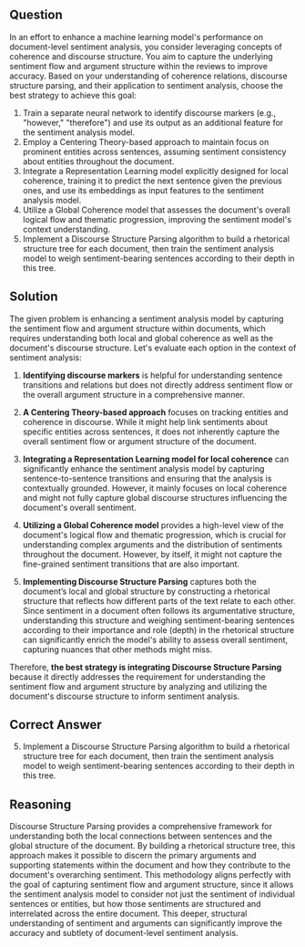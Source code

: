 ## Question
In an effort to enhance a machine learning model's performance on document-level sentiment analysis, you consider leveraging concepts of coherence and discourse structure. You aim to capture the underlying sentiment flow and argument structure within the reviews to improve accuracy. Based on your understanding of coherence relations, discourse structure parsing, and their application to sentiment analysis, choose the best strategy to achieve this goal:

1. Train a separate neural network to identify discourse markers (e.g., "however," "therefore") and use its output as an additional feature for the sentiment analysis model.
2. Employ a Centering Theory-based approach to maintain focus on prominent entities across sentences, assuming sentiment consistency about entities throughout the document.
3. Integrate a Representation Learning model explicitly designed for local coherence, training it to predict the next sentence given the previous ones, and use its embeddings as input features to the sentiment analysis model.
4. Utilize a Global Coherence model that assesses the document's overall logical flow and thematic progression, improving the sentiment model's context understanding.
5. Implement a Discourse Structure Parsing algorithm to build a rhetorical structure tree for each document, then train the sentiment analysis model to weigh sentiment-bearing sentences according to their depth in this tree.

## Solution
The given problem is enhancing a sentiment analysis model by capturing the sentiment flow and argument structure within documents, which requires understanding both local and global coherence as well as the document's discourse structure. Let's evaluate each option in the context of sentiment analysis:

1. **Identifying discourse markers** is helpful for understanding sentence transitions and relations but does not directly address sentiment flow or the overall argument structure in a comprehensive manner.

2. **A Centering Theory-based approach** focuses on tracking entities and coherence in discourse. While it might help link sentiments about specific entities across sentences, it does not inherently capture the overall sentiment flow or argument structure of the document.

3. **Integrating a Representation Learning model for local coherence** can significantly enhance the sentiment analysis model by capturing sentence-to-sentence transitions and ensuring that the analysis is contextually grounded. However, it mainly focuses on local coherence and might not fully capture global discourse structures influencing the document's overall sentiment.

4. **Utilizing a Global Coherence model** provides a high-level view of the document's logical flow and thematic progression, which is crucial for understanding complex arguments and the distribution of sentiments throughout the document. However, by itself, it might not capture the fine-grained sentiment transitions that are also important.

5. **Implementing Discourse Structure Parsing** captures both the document’s local and global structure by constructing a rhetorical structure that reflects how different parts of the text relate to each other. Since sentiment in a document often follows its argumentative structure, understanding this structure and weighing sentiment-bearing sentences according to their importance and role (depth) in the rhetorical structure can significantly enrich the model's ability to assess overall sentiment, capturing nuances that other methods might miss.

Therefore, **the best strategy is integrating Discourse Structure Parsing** because it directly addresses the requirement for understanding the sentiment flow and argument structure by analyzing and utilizing the document's discourse structure to inform sentiment analysis.

## Correct Answer
5. Implement a Discourse Structure Parsing algorithm to build a rhetorical structure tree for each document, then train the sentiment analysis model to weigh sentiment-bearing sentences according to their depth in this tree.

## Reasoning
Discourse Structure Parsing provides a comprehensive framework for understanding both the local connections between sentences and the global structure of the document. By building a rhetorical structure tree, this approach makes it possible to discern the primary arguments and supporting statements within the document and how they contribute to the document's overarching sentiment. This methodology aligns perfectly with the goal of capturing sentiment flow and argument structure, since it allows the sentiment analysis model to consider not just the sentiment of individual sentences or entities, but how those sentiments are structured and interrelated across the entire document. This deeper, structural understanding of sentiment and arguments can significantly improve the accuracy and subtlety of document-level sentiment analysis.